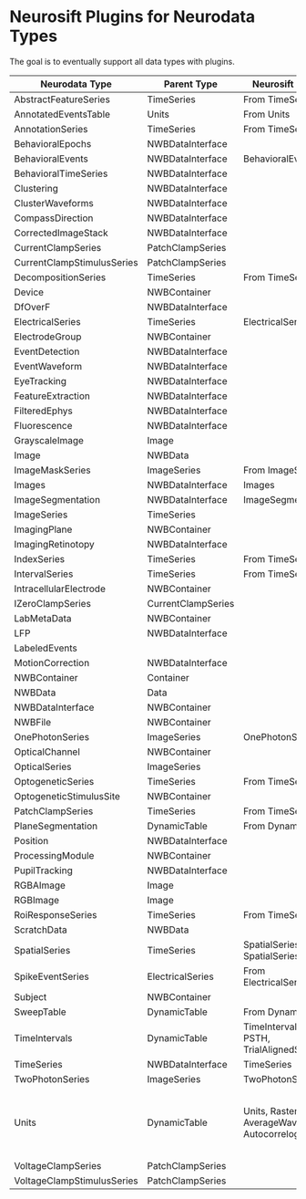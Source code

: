 # Neurosift Plugins for Neurodata Types

The goal is to eventually support all data types with plugins.

|Neurodata Type|Parent Type|Neurosift Plugin|Example|
|--------------|-----------|----------------|-------|
|AbstractFeatureSeries|TimeSeries|From TimeSeries||
|AnnotatedEventsTable|Units|From Units||
|AnnotationSeries|TimeSeries|From TimeSeries||
|BehavioralEpochs|NWBDataInterface|||
|BehavioralEvents|NWBDataInterface|BehavioralEvents|[example](https://neurosift.app/?p=/nwb&dandisetId=000629&dandisetVersion=draft&url=https://api.dandiarchive.org/api/assets/efe22650-8f8b-48ac-85c8-2d5a42c00744/download/&tab=neurodata-item:/processing/behavior/behavioral_events\|BehavioralEvents)|
|BehavioralTimeSeries|NWBDataInterface|||
|Clustering|NWBDataInterface|||
|ClusterWaveforms|NWBDataInterface|||
|CompassDirection|NWBDataInterface|||
|CorrectedImageStack|NWBDataInterface|||
|CurrentClampSeries|PatchClampSeries|||
|CurrentClampStimulusSeries|PatchClampSeries|||
|DecompositionSeries|TimeSeries|From TimeSeries||
|Device|NWBContainer|||
|DfOverF|NWBDataInterface|||
|ElectricalSeries|TimeSeries|ElectricalSeries|[example](https://neurosift.app/?p=/nwb&dandisetId=000947&dandisetVersion=draft&url=https://api.dandiarchive.org/api/assets/766438c5-fa8c-42a5-bd26-41c8a89be93a/download/&tab=neurodata-item:/acquisition/ElectricalSeries\|ElectricalSeries)|
|ElectrodeGroup|NWBContainer|||
|EventDetection|NWBDataInterface|||
|EventWaveform|NWBDataInterface|||
|EyeTracking|NWBDataInterface|||
|FeatureExtraction|NWBDataInterface|||
|FilteredEphys|NWBDataInterface|||
|Fluorescence|NWBDataInterface|||
|GrayscaleImage|Image|||
|Image|NWBData|||
|ImageMaskSeries|ImageSeries|From ImageSeries||
|Images|NWBDataInterface|Images|[example](https://neurosift.app/?p=/nwb&dandisetId=000957&dandisetVersion=0.240407.0142&url=https://api.dandiarchive.org/api/assets/ce047d88-95b3-4169-a63b-e30a4f35d86e/download/&tab=neurodata-item:/stimulus/templates/template_118_images\|Images)|
|ImageSegmentation|NWBDataInterface|ImageSegmentation|[example](https://neurosift.app/?p=/nwb&url=https://dandiarchive.s3.amazonaws.com/blobs/368/fa7/368fa71e-4c93-4f7e-af15-06776ca07f34&tab=neurodata-item:/processing/ophys/ImageSegmentation%7CImageSegmentation)|
|ImageSeries|TimeSeries|||
|ImagingPlane|NWBContainer|||
|ImagingRetinotopy|NWBDataInterface|||
|IndexSeries|TimeSeries|From TimeSeries|[example](http://localhost:4200/?p=/nwb&dandisetId=000957&dandisetVersion=0.240407.0142&url=https://api.dandiarchive.org/api/assets/d4bd92fc-4119-4393-b807-f007a86778a1/download/&tab=neurodata-item:/stimulus/presentation/pre_motion_stim_index\|IndexSeries)|
|IntervalSeries|TimeSeries|From TimeSeries||
|IntracellularElectrode|NWBContainer|||
|IZeroClampSeries|CurrentClampSeries|||
|LabMetaData|NWBContainer|||
|LFP|NWBDataInterface|||
|LabeledEvents||||
|MotionCorrection|NWBDataInterface|||
|NWBContainer|Container|||
|NWBData|Data|||
|NWBDataInterface|NWBContainer|||
|NWBFile|NWBContainer|||
|OnePhotonSeries|ImageSeries|OnePhotonSeries|[example](https://neurosift.app/?p=/nwb&dandisetId=000935&dandisetVersion=0.240319.2026&url=https://api.dandiarchive.org/api/assets/6b9ac40b-4a63-4406-a03f-99f649d9fabe/download/&tab=neurodata-item:/acquisition/1pInternal\|OnePhotonSeries)|
|OpticalChannel|NWBContainer|||
|OpticalSeries|ImageSeries|||
|OptogeneticSeries|TimeSeries|From TimeSeries||
|OptogeneticStimulusSite|NWBContainer|||
|PatchClampSeries|TimeSeries|From TimeSeries||
|PlaneSegmentation|DynamicTable|From DynamicTable||
|Position|NWBDataInterface|||
|ProcessingModule|NWBContainer|||
|PupilTracking|NWBDataInterface|||
|RGBAImage|Image|||
|RGBImage|Image|||
|RoiResponseSeries|TimeSeries|From TimeSeries||
|ScratchData|NWBData|||
|SpatialSeries|TimeSeries|SpatialSeries and SpatialSeriesXYView|[example](https://neurosift.app/?p=/nwb&url=https://dandiarchive.s3.amazonaws.com/blobs/c86/cdf/c86cdfba-e1af-45a7-8dfd-d243adc20ced&tab=neurodata-items:neurodata-item:/acquisition/position_sensor0%7CSpatialSeries@view:X/Y%7C/acquisition/position_sensor0&tab-time=0,384,117.50619637750238)|
|SpikeEventSeries|ElectricalSeries|From ElectricalSeries||
|Subject|NWBContainer|||
|SweepTable|DynamicTable|From DynamicTable||
|TimeIntervals|DynamicTable|TimeIntervals, PSTH, TrialAlignedSeries|[time-intervals-example](https://neurosift.app/?p=/nwb&url=https://dandiarchive.s3.amazonaws.com/blobs/cae/e8f/caee8f64-ebeb-439d-a3f4-e3380699b49f&tab=neurodata-item:/intervals/trials%7CTimeIntervals), [psth-example](https://neurosift.app/?p=/nwb&url=https://dandiarchive.s3.amazonaws.com/blobs/df3/e3f/df3e3f73-50ab-42b4-8827-82664ddd474a&tab=view:PSTH%7C/intervals/trials)|
|TimeSeries|NWBDataInterface|TimeSeries|[example](https://neurosift.app/?p=/nwb&url=https://dandiarchive.s3.amazonaws.com/blobs/c86/cdf/c86cdfba-e1af-45a7-8dfd-d243adc20ced&tab=neurodata-item:/acquisition/ch_SsolL%7CTimeSeries&tab-time=43.82871078730636,95.27484222730642,72.51887941685835)|
|TwoPhotonSeries|ImageSeries|TwoPhotonSeries|[example](https://neurosift.app/?p=/nwb&dandisetId=000951&dandisetVersion=0.240418.2218&url=https://api.dandiarchive.org/api/assets/7f4fbb15-ff41-4eb9-b556-39000f259dcf/download/&tab=neurodata-item:/acquisition/TwoPhotonSeries\|TwoPhotonSeries)|
|Units|DynamicTable|Units, RasterPlot, AverageWaveforms, Autocorrelograms|[raster-plot-example](https://neurosift.app/?p=/nwb&url=https://dandiarchive.s3.amazonaws.com/blobs/a63/6de/a636de8b-7c90-4a41-94be-9da3de53cf82&tab=view:DirectRasterPlot\|/units), [average-waveforms-example](https://neurosift.app/?p=/nwb&url=https://neurosift.org/dendro-outputs/d02200fd.e19adcf8/output&dandisetId=000939&dandisetVersion=0.240327.2229&dandiAssetId=56d875d6-a705-48d3-944c-53394a389c85&st=lindi&tab=view:AverageWaveforms\|/units), [autocorrelograms-example](https://neurosift.app/?p=/nwb&url=https://neurosift.org/dendro-outputs/d02200fd.e19adcf8/output&dandisetId=000939&dandisetVersion=0.240327.2229&dandiAssetId=56d875d6-a705-48d3-944c-53394a389c85&st=lindi&tab=view:Autocorrelograms\|/units)|
|VoltageClampSeries|PatchClampSeries|||
|VoltageClampStimulusSeries|PatchClampSeries|||
